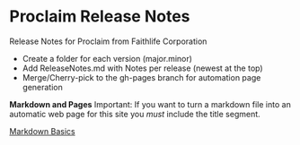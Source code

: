 Proclaim Release Notes
====================

Release Notes for Proclaim from Faithlife Corporation
* Create a folder for each version (major.minor)
* Add ReleaseNotes.md with Notes per release (newest at the top)
* Merge/Cherry-pick to the gh-pages branch for automation page generation

**Markdown and Pages**
Important: If you want to turn a markdown file into an automatic web page for this site you *must* include the title segment.

[Markdown Basics](https://help.github.com/articles/markdown-basics)

